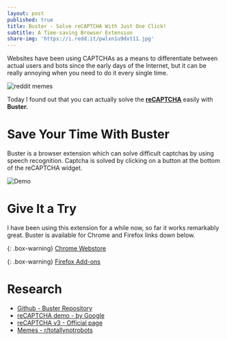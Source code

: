 ```yaml
---
layout: post
published: true
title: Buster - Solve reCAPTCHA With Just One Click!
subtitle: A Time-saving Browser Extension
share-img: 'https://i.redd.it/pwlxn1u9dxt11.jpg'
---
```

Websites have been using CAPTCHAs as a means to differentiate between actual users and bots since the early days of the Internet, but it can be really annoying when you need to do it every single time.

![reddit memes](https://i.redd.it/ac7eraz0eka21.jpg)

Today I found out that you can actually solve the [**reCAPTCHA**](https://www.google.com/recaptcha/intro/v3.html) easily with  **Buster.**

Save Your Time With Buster
================================
Buster is a browser extension which can solve difficult captchas by using speech recognition. Captcha is solved by clicking on a button at the bottom of the reCAPTCHA widget.

![Demo](https://imgur.com/x5JCp2O.gif)

Give It a Try
======================
I have been using this extension for a while now, so far it works remarkably great. Buster is available for Chrome and Firefox links down below.

{: .box-warning}
[Chrome Webstore](https://chrome.google.com/webstore/detail/buster-captcha-solver-for/mpbjkejclgfgadiemmefgebjfooflfhl)

{: .box-warning}
[Firefox Add-ons](https://addons.mozilla.org/en-US/firefox/addon/buster-captcha-solver/)

Research
=================
- [Github - Buster Repository](https://github.com/dessant/buster) 
- [reCAPTCHA demo - by Google](https://www.google.com/recaptcha/api2/demo)
- [reCAPTCHA v3 - Official page](https://www.google.com/recaptcha/intro/v3.html)
- [Memes - r/totallynotrobots](https://www.reddit.com/r/totallynotrobots/)
